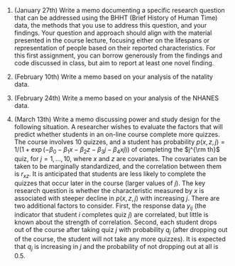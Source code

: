 1. (January 27th) Write a memo documenting a specific research question
that can be addressed using the BHHT (Brief History of Human Time) data,
the methods that you use to address this question, and your findings.
Your question and approach should align with the material presented in the
course lecture, focusing either on the lifespans or representation of people based
on their reported characteristics.  For this first assignment, you can
borrow generously from the findings and code discussed in class, but
aim to report at least one novel finding.

2. (February 10th) Write a memo based on your analysis of the natality
data.

3. (February 24th) Write a memo based on your analysis of the NHANES data.

4. (March 13th) Write a memo discussing power and study design for the following
situation.  A researcher wishes to evaluate the factors that will predict whether students
in an on-line course complete more quizzes.  The course involves 10 quizzes, and a student
has probability
$p(x, z, j) = 1 / (1 + \exp(-\beta_0 - \beta_1x - \beta_2z - \beta_3j - \beta_4xj))$
of completing the $j^{\rm th}$ quiz, for $j=1, \ldots, 10$,
where $x$ and $z$ are covariates.  The covariates can be taken to be marginally
standardized, and the correlation between them is $r_{xz}$.  It is anticipated
that students are less likely to complete the quizzes that occur later in the course
(larger values of $j$).  The key research question is whether the characteristic
measured by $x$ is associated with steeper decline in $p(x, z, j)$ with increasing $j$.
There are two additional factors to consider.  First, the response data $y_{ij}$
(the indicator that student $i$ completes quiz $j$) are correlated, but little
is known about the strength of correlation.  Second,
each student drops out of the course after taking quiz $j$ with probability $q_j$
(after dropping out of the course, the student will not take any more quizzes).  It
is expected that $q_j$ is increasing in $j$ and the probability of not dropping out
at all is $0.5$.
